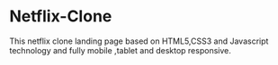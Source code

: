 # Netflix-Clone
This netflix clone landing page based on HTML5,CSS3 and Javascript technology and fully mobile ,tablet and desktop responsive.
